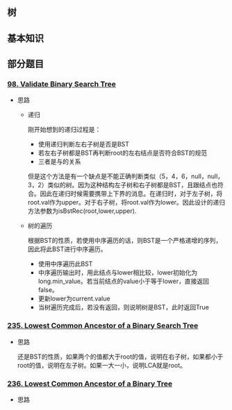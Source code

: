 ## 树

## 基本知识

## 部分题目

### [98. Validate Binary Search Tree](./tree/98.validate-binary-search-tree.java)

- 思路

  - 递归

    刚开始想到的递归过程是：
    - 使用递归判断左右子树是否是BST
    - 若左右子树都是BST再判断root的左右结点是否符合BST的规范
    - 三者是与的关系

    但是这个方法是有一个缺点是不能正确判断类似（5，4，6，null，null，3，2）类似的树。因为这种结构左子树和右子树都是BST，且跟结点也符合。因此在递归时候需要携带上下界的消息。在递归时，对于左子树，将root.val作为upper。对于右子树，将root.val作为lower。因此设计的递归方法参数为isBstRec(root,lower,upper).

  - 树的遍历

    根据BST的性质，若使用中序遍历的话，则BST是一个严格递增的序列，因此将此BST进行中序遍历。

    - 使用中序遍历此BST
    - 中序遍历输出时，用此结点与lower相比较，lower初始化为long.min_value。若当前结点的value小于等于lower，直接返回false。
    - 更新lower为current.value
    - 当树遍历完成后，若没有返回，则说明树是BST，此时返回True





### [235. Lowest Common Ancestor of a Binary Search Tree](./tree/235.lowest-common-ancestor-of-a-binary-search-tree)

- 思路

  还是BST的性质，如果两个的值都大于root的值，说明在右子树，如果都小于root的值，说明在左子树。如果一大一小，说明LCA就是root。

### [236. Lowest Common Ancestor of a Binary Tree](./tree/236.lowest-common-ancestor-of-a-binary-tree/)

- 思路

